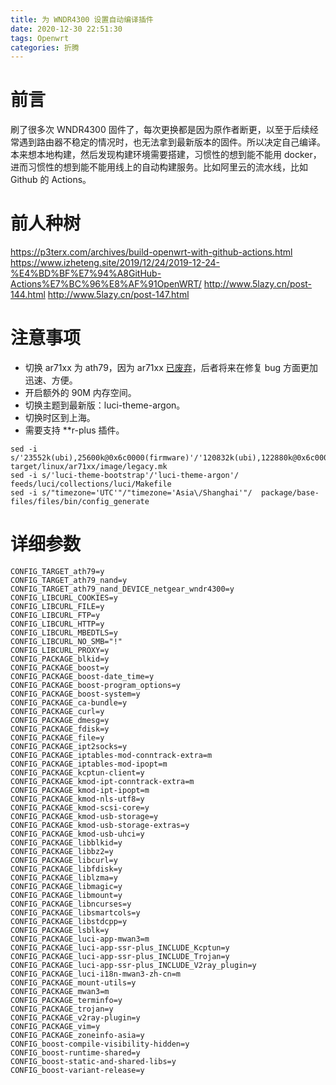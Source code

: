 ```yaml
---
title: 为 WNDR4300 设置自动编译插件
date: 2020-12-30 22:51:30
tags: Openwrt
categories: 折腾
---
```


# 前言
刷了很多次 WNDR4300 固件了，每次更换都是因为原作者断更，以至于后续经常遇到路由器不稳定的情况时，也无法拿到最新版本的固件。所以决定自己编译。
本来想本地构建，然后发现构建环境需要搭建，习惯性的想到能不能用 docker，进而习惯性的想到能不能用线上的自动构建服务。比如阿里云的流水线，比如 Github 的 Actions。
# 前人种树
https://p3terx.com/archives/build-openwrt-with-github-actions.html
https://www.izheteng.site/2019/12/24/2019-12-24-%E4%BD%BF%E7%94%A8GitHub-Actions%E7%BC%96%E8%AF%91OpenWRT/
http://www.5lazy.cn/post-144.html
http://www.5lazy.cn/post-147.html
# 注意事项
- 切换 ar71xx 为 ath79，因为 ar71xx [已废弃](https://forum.openwrt.org/t/ath79-vs-ar71xx-whats-the-difference/53137/11)，后者将来在修复 bug 方面更加迅速、方便。
- 开启额外的 90M 内存空间。
- 切换主题到最新版：luci-theme-argon。
- 切换时区到上海。
- 需要支持 **r-plus 插件。

```
sed -i s/'23552k(ubi),25600k@0x6c0000(firmware)'/'120832k(ubi),122880k@0x6c0000(firmware)'/ target/linux/ar71xx/image/legacy.mk
sed -i s/'luci-theme-bootstrap'/'luci-theme-argon'/ feeds/luci/collections/luci/Makefile
sed -i s/"timezone='UTC'"/"timezone='Asia\/Shanghai'"/  package/base-files/files/bin/config_generate
```
# 详细参数
```
CONFIG_TARGET_ath79=y
CONFIG_TARGET_ath79_nand=y
CONFIG_TARGET_ath79_nand_DEVICE_netgear_wndr4300=y
CONFIG_LIBCURL_COOKIES=y
CONFIG_LIBCURL_FILE=y
CONFIG_LIBCURL_FTP=y
CONFIG_LIBCURL_HTTP=y
CONFIG_LIBCURL_MBEDTLS=y
CONFIG_LIBCURL_NO_SMB="!"
CONFIG_LIBCURL_PROXY=y
CONFIG_PACKAGE_blkid=y
CONFIG_PACKAGE_boost=y
CONFIG_PACKAGE_boost-date_time=y
CONFIG_PACKAGE_boost-program_options=y
CONFIG_PACKAGE_boost-system=y
CONFIG_PACKAGE_ca-bundle=y
CONFIG_PACKAGE_curl=y
CONFIG_PACKAGE_dmesg=y
CONFIG_PACKAGE_fdisk=y
CONFIG_PACKAGE_file=y
CONFIG_PACKAGE_ipt2socks=y
CONFIG_PACKAGE_iptables-mod-conntrack-extra=m
CONFIG_PACKAGE_iptables-mod-ipopt=m
CONFIG_PACKAGE_kcptun-client=y
CONFIG_PACKAGE_kmod-ipt-conntrack-extra=m
CONFIG_PACKAGE_kmod-ipt-ipopt=m
CONFIG_PACKAGE_kmod-nls-utf8=y
CONFIG_PACKAGE_kmod-scsi-core=y
CONFIG_PACKAGE_kmod-usb-storage=y
CONFIG_PACKAGE_kmod-usb-storage-extras=y
CONFIG_PACKAGE_kmod-usb-uhci=y
CONFIG_PACKAGE_libblkid=y
CONFIG_PACKAGE_libbz2=y
CONFIG_PACKAGE_libcurl=y
CONFIG_PACKAGE_libfdisk=y
CONFIG_PACKAGE_liblzma=y
CONFIG_PACKAGE_libmagic=y
CONFIG_PACKAGE_libmount=y
CONFIG_PACKAGE_libncurses=y
CONFIG_PACKAGE_libsmartcols=y
CONFIG_PACKAGE_libstdcpp=y
CONFIG_PACKAGE_lsblk=y
CONFIG_PACKAGE_luci-app-mwan3=m
CONFIG_PACKAGE_luci-app-ssr-plus_INCLUDE_Kcptun=y
CONFIG_PACKAGE_luci-app-ssr-plus_INCLUDE_Trojan=y
CONFIG_PACKAGE_luci-app-ssr-plus_INCLUDE_V2ray_plugin=y
CONFIG_PACKAGE_luci-i18n-mwan3-zh-cn=m
CONFIG_PACKAGE_mount-utils=y
CONFIG_PACKAGE_mwan3=m
CONFIG_PACKAGE_terminfo=y
CONFIG_PACKAGE_trojan=y
CONFIG_PACKAGE_v2ray-plugin=y
CONFIG_PACKAGE_vim=y
CONFIG_PACKAGE_zoneinfo-asia=y
CONFIG_boost-compile-visibility-hidden=y
CONFIG_boost-runtime-shared=y
CONFIG_boost-static-and-shared-libs=y
CONFIG_boost-variant-release=y
```